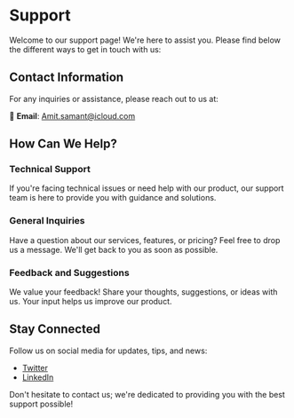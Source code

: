 # Support

Welcome to our support page! We're here to assist you. Please find below the different ways to get in touch with us:

## Contact Information

For any inquiries or assistance, please reach out to us at:

📧 **Email**: [Amit.samant@icloud.com](mailto:Amit.samant@icloud.com)

## How Can We Help?

### Technical Support
If you're facing technical issues or need help with our product, our support team is here to provide you with guidance and solutions.

### General Inquiries
Have a question about our services, features, or pricing? Feel free to drop us a message. We'll get back to you as soon as possible.

### Feedback and Suggestions
We value your feedback! Share your thoughts, suggestions, or ideas with us. Your input helps us improve our product.

## Stay Connected

Follow us on social media for updates, tips, and news:

- [Twitter](https://twitter.com/amitsamant_dev)
- [LinkedIn](https://www.linkedin.com/in/amitsamant-dev/)

Don't hesitate to contact us; we're dedicated to providing you with the best support possible!
